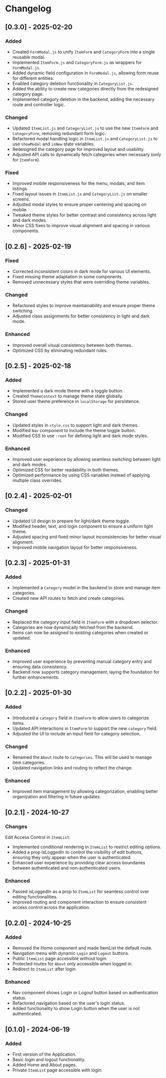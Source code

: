 # Changelog

## [0.3.0] - 2025-02-20

### Added

- Created `FormModal.js` to unify `ItemForm` and `CategoryForm` into a single reusable modal.
- Implemented `ItemForm.js` and `CategoryForm.js` as wrappers for `FormModal.js`.
- Added dynamic field configuration in `FormModal.js`, allowing form reuse for different entities.
- Enabled category deletion functionality in `CategoryList.js`.
- Added the ability to create new categories directly from the redesigned category page.
- Implemented category deletion in the backend, adding the necessary route and controller logic.

### Changed

- Updated `ItemList.js` and `CategoryList.js` to use the new `ItemForm` and `CategoryForm`, removing redundant form logic.
- Refactored modal handling logic in `ItemList.js` and `CategoryList.js` to use `showModal` and `isNew` state variables.
- Redesigned the category page for improved layout and usability.
- Adjusted API calls to dynamically fetch categories when necessary (only for `ItemForm`).

### Fixed

- Improved mobile responsiveness for the menu, modals, and item listings.
- Fixed layout issues in `ItemList.js` and `CategoryList.js` on smaller screens.
- Adjusted modal styles to ensure proper centering and spacing on mobile.
- Tweaked theme styles for better contrast and consistency across light and dark modes.
- Minor CSS fixes to improve visual alignment and spacing in various components.

## [0.2.6] - 2025-02-19

### Fixed

- Corrected inconsistent colors in dark mode for various UI elements.
- Fixed missing theme adaptation in some components.
- Removed unnecessary styles that were overriding theme variables.

### Changed

- Refactored styles to improve maintainability and ensure proper theme switching.
- Adjusted class assignments for better consistency in light and dark mode.

### Enhanced

- Improved overall visual consistency between both themes.
- Optimized CSS by eliminating redundant rules.

## [0.2.5] - 2025-02-18

### Added

- Implemented a dark mode theme with a toggle button.
- Created `ThemeContext` to manage theme state globally.
- Stored user theme preference in `localStorage` for persistence.

### Changed

- Updated styles in `style.css` to support light and dark themes.
- Modified `Nav` component to include the theme toggle button.
- Modified CSS to use `:root` for defining light and dark mode styles.

### Enhanced

- Improved user experience by allowing seamless switching between light and dark modes.
- Optimized CSS for better readability in both themes.
- Optimized performance by using CSS variables instead of applying multiple class overrides.

## [0.2.4] - 2025-02-01

### Changed

- Updated UI design to prepare for light/dark theme toggle.
- Modified header, text, and login component to ensure a uniform light theme.
- Adjusted spacing and fixed minor layout inconsistencies for better visual alignment.
- Improved mobile navigation layout for better responsiveness.

## [0.2.3] - 2025-01-31

### Added

- Implemented a `Category` model in the backend to store and manage item categories.
- Created new API routes to fetch and create categories.

### Changed

- Replaced the category input field in `ItemForm` with a dropdown selector.
- Categories are now dynamically fetched from the backend.
- Items can now be assigned to existing categories when created or updated.

### Enhanced

- Improved user experience by preventing manual category entry and ensuring data consistency.
- Backend now supports category management, laying the foundation for further enhancements.

## [0.2.2] - 2025-01-30

### Added

- Introduced a `category` field in `ItemForm` to allow users to categorize items.
- Updated API interactions in `ItemForm` to support the new `category` field.
- Adjusted the UI to include an input field for category selection.

### Changed

- Renamed the `About` route to `Categories`. This will be used to manage item categories.
- Updated navigation links and routing to reflect the change.

### Enhanced

- Improved item management by allowing categorization, enabling better organization and filtering in future updates.

## [0.2.1] - 2024-10-27

### Changes

Edit Access Control in `ItemList`:

- Implemented conditional rendering in `ItemList` to restrict editing options.
- Added a prop isLoggedIn to control the visibility of edit buttons, ensuring they only appear when the user is authenticated.
- Enhanced user experience by providing clear access boundaries between authenticated and non-authenticated users.

### Enhanced

- Passed isLoggedIn as a prop to `ItemList` for seamless control over editing functionalities.
- Improved routing and component interaction to ensure consistent access control across the application.

## [0.2.0] - 2024-10-25

### Added

- Removed the Home component and made ItemList the default route.
- Navigation menu with dynamic `Login` and `Logout` buttons.
- Public `ItemList` page accessible without login.
- Protected routes for `About` only accessible when logged in.
- Redirect to `ItemList` after login.

### Enhanced

- Nav component shows Login or Logout button based on authentication status.
- Refactored navigation based on the user's login status.
- Added functionality to show Login button when the user is not authenticated.

## [0.1.0] - 2024-06-19

### Added

- First version of the Application.
- Basic login and logout functionality.
- Added Home and About pages.
- Private `ItemList` page accessible with login.
